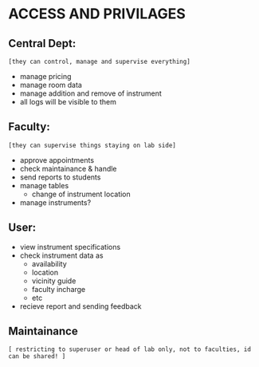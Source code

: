 # ACCESS AND PRIVILAGES
## Central Dept:
`[they can control, manage and supervise everything]`
- manage pricing
- manage room data
- manage addition and remove of instrument
- all logs will be visible to them

## Faculty:
`[they can supervise things staying on lab side]`
- approve appointments
- check maintainance & handle
- send reports to students
- manage tables
  - change of instrument location
- manage instruments?

## User:
- view instrument specifications
- check instrument data as
  - availability
  - location
  - vicinity guide
  - faculty incharge
  - etc
- recieve report and sending feedback

## Maintainance
`[ restricting to superuser or head of lab only, not to faculties, id can be shared! ]`